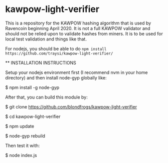 # kawpow-light-verifier

This is a repository for the KAWPOW hashing algorithm that is used by Ravencoin beginning April 2020. It is not a full KAWPOW
validator and should not be relied upon to validate hashes from miners. It is to be used for local test validation and things
like that.

For nodejs, you should be able to do ``npm install https://github.com/traysi/kawpow-light-verifier/``

** INSTALLATION INSTRUCTIONS

Setup your nodejs environment first (I recommend nvm in your home directory) and then install node-gyp globally like:

$ npm install -g node-gyp

After that, you can build this module by:

$ git clone https://github.com/blondfrogs/kawpow-light-verifier

$ cd kawpow-light-verifier

$ npm update

$ node-gyp rebuild

Then test it with:

$ node index.js
